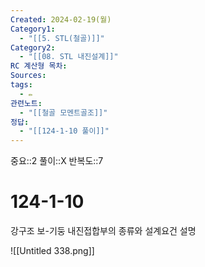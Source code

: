 ```yaml
---
Created: 2024-02-19(월)
Category1:
  - "[[5. STL(철골)]]"
Category2:
  - "[[08. STL 내진설계]]"
RC 계산형 목차: 
Sources: 
tags:
  - ✏️
관련노트:
  - "[[철골 모멘트골조]]"
정답:
  - "[[124-1-10 풀이]]"
---
```

중요::2
풀이::X
반복도::7
#  124-1-10


강구조 보-기둥 내진접합부의 종류와 설계요건 설명

![[Untitled 338.png]]
